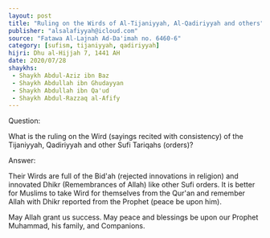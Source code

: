 ```yaml
---
layout: post
title: "Ruling on the Wirds of Al-Tijaniyyah, Al-Qadiriyyah and others"
publisher: "alsalafiyyah@icloud.com"
source: "Fatawa Al-Lajnah Ad-Da'imah no. 6460-6"
category: [sufism, tijaniyyah, qadiriyyah]
hijri: Dhu al-Hijjah 7, 1441 AH
date: 2020/07/28
shaykhs: 
 - Shaykh Abdul-Aziz ibn Baz
 - Shaykh Abdullah ibn Ghudayyan
 - Shaykh Abdullah ibn Qa'ud
 - Shaykh Abdul-Razzaq al-Afify
---
```


Question: 

What is the ruling on the Wird (sayings recited with consistency) of the Tijaniyyah, Qadiriyyah and other Sufi Tariqahs (orders)?

Answer:

Their Wirds are full of the Bid'ah (rejected innovations in religion) and innovated Dhikr (Remembrances of Allah) like other Sufi orders. It is better for Muslims to take Wird for themselves from the Qur'an and remember Allah with Dhikr reported from the Prophet (peace be upon him).

May Allah grant us success. May peace and blessings be upon our Prophet Muhammad, his family, and Companions.
